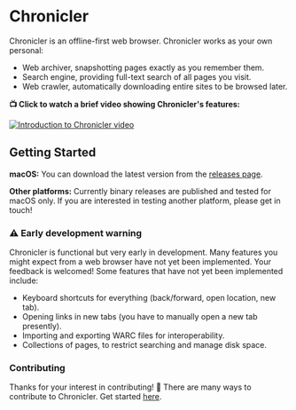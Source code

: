 # Chronicler
Chronicler is an offline-first web browser. Chronicler works as your own personal:

- Web archiver, snapshotting pages exactly as you remember them.
- Search engine, providing full-text search of all pages you visit.
- Web crawler, automatically downloading entire sites to be browsed later.

**📺 Click to watch a brief video showing Chronicler's features:**

[![Introduction to Chronicler video](https://img.youtube.com/vi/MxEqFmjsZFw/maxresdefault.jpg)](https://youtu.be/MxEqFmjsZFw)

## Getting Started
**macOS:** You can download the latest version from the [releases page](https://github.com/CGamesPlay/chronicler/releases).

**Other platforms:** Currently binary releases are published and tested for macOS only. If you are interested in testing another platform, please get in touch!

### ⚠️ Early development warning

Chronicler is functional but very early in development. Many features you might expect from a web browser have not yet been implemented. Your feedback is welcomed! Some features that have not yet been implemented include:

- Keyboard shortcuts for everything (back/forward, open location, new tab).
- Opening links in new tabs (you have to manually open a new tab presently).
- Importing and exporting WARC files for interoperability.
- Collections of pages, to restrict searching and manage disk space.

### Contributing

Thanks for your interest in contributing! 🙌 There are many ways to contribute to Chronicler. Get started [here](CONTRIBUTING.md).

